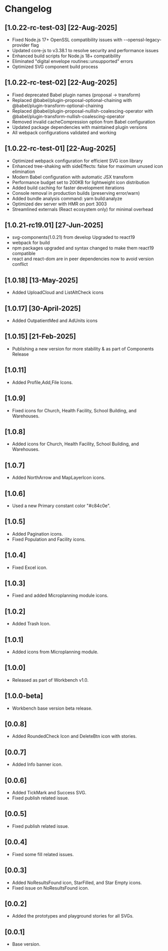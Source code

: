 # Changelog

## [1.0.22-rc-test-03] [22-Aug-2025]
- Fixed Node.js 17+ OpenSSL compatibility issues with --openssl-legacy-provider flag
- Updated core-js to v3.38.1 to resolve security and performance issues
- Enhanced build scripts for Node.js 18+ compatibility
- Eliminated "digital envelope routines::unsupported" errors
- Optimized SVG component build process

## [1.0.22-rc-test-02] [22-Aug-2025]
- Fixed deprecated Babel plugin names (proposal → transform)
- Replaced @babel/plugin-proposal-optional-chaining with @babel/plugin-transform-optional-chaining
- Replaced @babel/plugin-proposal-nullish-coalescing-operator with @babel/plugin-transform-nullish-coalescing-operator
- Removed invalid cacheCompression option from Babel configuration
- Updated package dependencies with maintained plugin versions
- All webpack configurations validated and working

## [1.0.22-rc-test-01] [22-Aug-2025]
- Optimized webpack configuration for efficient SVG icon library
- Enhanced tree-shaking with sideEffects: false for maximum unused icon elimination
- Modern Babel configuration with automatic JSX transform
- Performance budget set to 200KB for lightweight icon distribution
- Added build caching for faster development iterations
- Console removal in production builds (preserving error/warn)
- Added bundle analysis command: yarn build:analyze
- Optimized dev server with HMR on port 3003
- Streamlined externals (React ecosystem only) for minimal overhead

## [1.0.21-rc19.01] [27-Jun-2025]
- svg-components(1.0.21) from develop Upgraded to react19
- webpack for build
- npm packages upgraded and syntax changed to make them react19 compatible
- react and react-dom are in peer dependencies now to avoid version conflict

## [1.0.18]  [13-May-2025]
- Added UploadCloud and ListAltCheck icons

## [1.0.17]  [30-April-2025]
- Added OutpatientMed and AdUnits icons

## [1.0.15]  [21-Feb-2025]
- Publishing a new version for more stability & as part of Components Release

## [1.0.11]
- Added Profile,Add,File Icons.

## [1.0.9]
- Fixed icons for Church, Health Facility, School Building, and Warehouses.

## [1.0.8]
- Added icons for Church, Health Facility, School Building, and Warehouses.

## [1.0.7]
- Added NorthArrow and MapLayerIcon icons.

## [1.0.6]
- Used a new Primary constant color "#c84c0e".

## [1.0.5]
- Added Pagination icons.
- Fixed Population and Facility icons.

## [1.0.4]
- Fixed Excel icon.

## [1.0.3]
- Fixed and added Microplanning module icons.

## [1.0.2]
- Added Trash Icon.

## [1.0.1]
- Added icons from Microplanning module.

## [1.0.0]
- Released as part of Workbench v1.0.

## [1.0.0-beta]
- Workbench base version beta release.

## [0.0.8]
- Added RoundedCheck Icon and DeleteBtn icon with stories.

## [0.0.7]
- Added Info banner icon.

## [0.0.6]
- Added TickMark and Success SVG.
- Fixed publish related issue.

## [0.0.5]
- Fixed publish related issue.

## [0.0.4]
- Fixed some fill related issues.

## [0.0.3]
- Added NoResultsFound icon, StarFilled, and Star Empty icons.
- Fixed issue on NoResultsFound icon.

## [0.0.2]
- Added the prototypes and playground stories for all SVGs.

## [0.0.1]
- Base version.
